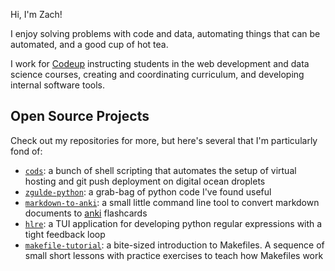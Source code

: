 Hi, I'm Zach!

I enjoy solving problems with code and data, automating things that can be automated, and a good cup of hot tea.

I work for [Codeup](https://codeup.com) instructing students in the web development and data science courses, creating and coordinating curriculum, and developing internal software tools.

## Open Source Projects

Check out my repositories for more, but here's several that I'm particularly fond of:

- [`cods`](https://github.com/zgulde/cods): a bunch of shell scripting that automates the setup of virtual hosting and git push deployment on digital ocean droplets
- [`zgulde-python`](https://github.com/zgulde/zgulde-python): a grab-bag of python code I've found useful
- [`markdown-to-anki`](https://github.com/zgulde/markdown-to-anki): a small little command line tool to convert markdown documents to [anki](https://apps.ankiweb.net/) flashcards
- [`hlre`](https://github.com/zgulde/hlre): a TUI application for developing python regular expressions with a tight feedback loop
- [`makefile-tutorial`](https://github.com/zgulde/makefile-tutorial): a bite-sized introduction to Makefiles. A sequence of small short lessons with practice exercises to teach how Makefiles work

<!--
**zgulde/zgulde** is a ✨ _special_ ✨ repository because its `README.md` (this file) appears on your GitHub profile.

Here are some ideas to get you started:

- 🔭 I’m currently working on ...
- 🌱 I’m currently learning ...
- 👯 I’m looking to collaborate on ...
- 🤔 I’m looking for help with ...
- 💬 Ask me about ...
- 📫 How to reach me: ...
- 😄 Pronouns: ...
- ⚡ Fun fact: ...
-->
